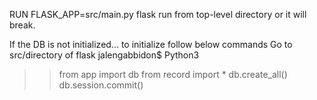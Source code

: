 RUN FLASK_APP=src/main.py flask run from top-level directory or it will break.

If the DB is not initialized... to initialize follow below commands
Go to src/directory of flask
jalengabbidon$ Python3
>>from app import db
>>from record import *
>>db.create_all()
>>db.session.commit()